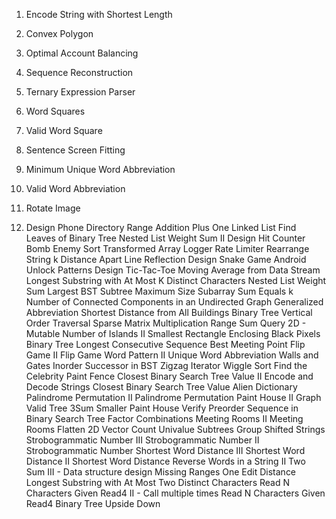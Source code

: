 1. Encode String with Shortest Length

2. Convex Polygon
3. Optimal Account Balancing
3. Sequence Reconstruction
4. Ternary Expression Parser
5. Word Squares
6. Valid Word Square
7. Sentence Screen Fitting
8. Minimum Unique Word Abbreviation
9. Valid Word Abbreviation
10. Rotate Image  	
11. Design Phone Directory
Range Addition
Plus One Linked List
Find Leaves of Binary Tree
Nested List Weight Sum II
Design Hit Counter
Bomb Enemy
Sort Transformed Array
Logger Rate Limiter
Rearrange String k Distance Apart
Line Reflection
Design Snake Game
Android Unlock Patterns
Design Tic-Tac-Toe
Moving Average from Data Stream
Longest Substring with At Most K Distinct Characters
Nested List Weight Sum
Largest BST Subtree
Maximum Size Subarray Sum Equals k
Number of Connected Components in an Undirected Graph
Generalized Abbreviation
Shortest Distance from All Buildings
Binary Tree Vertical Order Traversal
Sparse Matrix Multiplication
Range Sum Query 2D - Mutable
Number of Islands II
Smallest Rectangle Enclosing Black Pixels
Binary Tree Longest Consecutive Sequence
Best Meeting Point
Flip Game II
Flip Game
Word Pattern II
Unique Word Abbreviation
Walls and Gates
Inorder Successor in BST
Zigzag Iterator
Wiggle Sort
Find the Celebrity
Paint Fence
Closest Binary Search Tree Value II
Encode and Decode Strings
Closest Binary Search Tree Value
Alien Dictionary
Palindrome Permutation II
Palindrome Permutation
Paint House II
Graph Valid Tree
3Sum Smaller
Paint House
Verify Preorder Sequence in Binary Search Tree
Factor Combinations
Meeting Rooms II
Meeting Rooms
Flatten 2D Vector
Count Univalue Subtrees
Group Shifted Strings
Strobogrammatic Number III
Strobogrammatic Number II
Strobogrammatic Number
Shortest Word Distance III
Shortest Word Distance II
Shortest Word Distance
Reverse Words in a String II
Two Sum III - Data structure design
Missing Ranges
One Edit Distance
Longest Substring with At Most Two Distinct Characters
Read N Characters Given Read4 II - Call multiple times
Read N Characters Given Read4
Binary Tree Upside Down